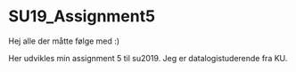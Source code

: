 # SU19_Assignment5
Hej alle der måtte følge med :) 

Her udvikles min assignment 5 til su2019. Jeg er datalogistuderende fra KU. 

